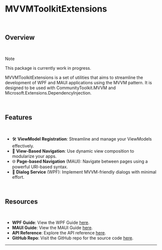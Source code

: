 # MVVMToolkitExtensions

<br/>

## Overview

<br/>

> [!NOTE]
> This package is currently work in progress.

MVVMToolkitExtensions is a set of utilities that aims to streamline the development of WPF and MAUI applications using the MVVM pattern.
It is designed to be used with CommunityToolkit.MVVM and Microsoft.Extensions.DependencyInjection.

<br/>

## Features

<br/>

- 🛠️ **ViewModel Registration**: Streamline and manage your ViewModels effectively.
- 📌 **View-Based Navigation**: Use dynamic view composition to modularize your apps.
- 🌐 **Page-based Navigation** (MAUI): Navigate between pages using a powerful URI-based syntax.
- 💬 **Dialog Service** (WPF): Implement MVVM-friendly dialogs with minimal effort.
 
<br/>

## Resources

<br/>

- **WPF Guide**: View the WPF Guide [here](/articles/wpf/setup.html).
- **MAUI Guide**: View the MAUI Guide [here](/articles/maui/setup.html).
- **API Reference**: Explore the API reference [here](./api/index.html).
- **GitHub Repo**: Visit the GitHub repo for the source code [here](https://github.com/BrandonWoodward/MVVMToolkitExtensions).

---
